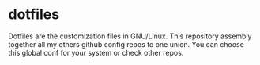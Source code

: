 # dotfiles
Dotfiles are the customization files in GNU/Linux. This repository assembly together all my others github config repos to one union. You can choose this global conf for your system or check other repos. 

